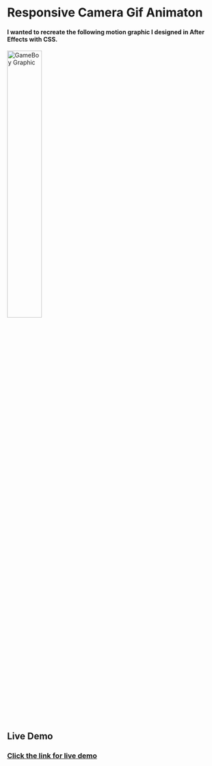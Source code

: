 # Responsive Camera Gif Animaton 
#### I wanted to recreate the following motion graphic I designed in After Effects with CSS.
<a href="https://codepen.io/Hitchhiker1998/pen/OJwOZrV" target="_blank" ><img alt="GameBoy Graphic" src="https://i.imgur.com/1yUhF0u.gif"  width="40%" height="40%" /> </a>

## Live Demo
### [Click the link for live demo](https://codepen.io/Hitchhiker1998/pen/OJwOZrV)

